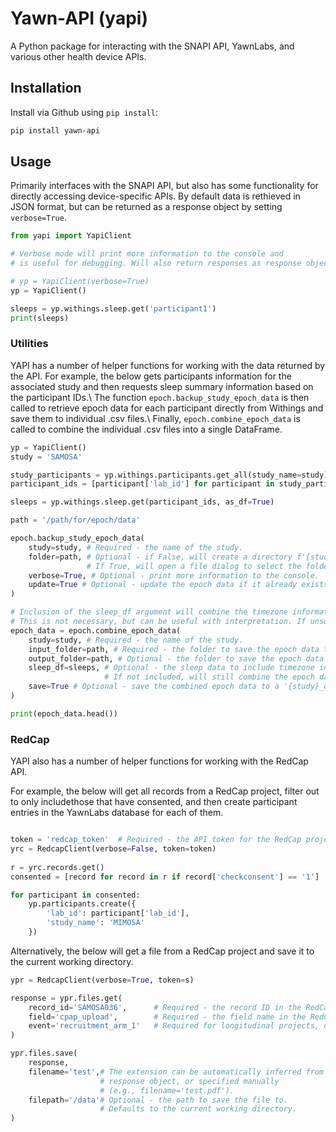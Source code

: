 # Yawn-API (yapi)

A Python package for interacting with the SNAPI API, YawnLabs, and various other health device APIs.

## Installation

Install via Github using `pip install`:

```bash
pip install yawn-api
```

## Usage

Primarily interfaces with the SNAPI API, but also has some functionality for directly accessing device-specific APIs.
By default data is rethieved in JSON format, but can be returned as a response object by setting `verbose=True`.

```python
from yapi import YapiClient

# Verbose mode will print more information to the console and
# is useful for debugging. Will also return responses as response objects, rather than json.

# yp = YapiClient(verbose=True) 
yp = YapiClient()

sleeps = yp.withings.sleep.get('participant1')
print(sleeps)

```

### Utilities

YAPI has a number of helper functions for working with the data returned by the API.
For example, the below gets participants information for the associated study and then requests sleep summary information based on the participant IDs.\\
The function `epoch.backup_study_epoch_data` is then called to retrieve epoch data for each participant directly from Withings and save them to individual .csv files.\\
Finally, `epoch.combine_epoch_data` is called to combine the individual .csv files into a single DataFrame.

```python
yp = YapiClient()
study = 'SAMOSA'

study_participants = yp.withings.participants.get_all(study_name=study)
participant_ids = [participant['lab_id'] for participant in study_participants]

sleeps = yp.withings.sleep.get(participant_ids, as_df=True)

path = '/path/for/epoch/data'

epoch.backup_study_epoch_data(
    study=study, # Required - the name of the study.
    folder=path, # Optional - if False, will create a directory f'{study}_EpochData' in the current working directory. 
                 # If True, will open a file dialog to select the folder. Otherwise, specify the path to the folder.
    verbose=True, # Optional - print more information to the console.
    update=True # Optional - update the epoch data if it already exists, otherwise will skip any existing files in the folder.
)

# Inclusion of the sleep_df argument will combine the timezone information from the sleep data.
# This is not necessary, but can be useful with interpretation. If unsure, it is recommended to include it.
epoch_data = epoch.combine_epoch_data(
    study=study, # Required - the name of the study.
    input_folder=path, # Required - the folder to save the epoch data to.
    output_folder=path, # Optional - the folder to save the epoch data to, defaults to the input folder.
    sleep_df=sleeps, # Optional - the sleep data to include timezone information from. 
                     # If not included, will still combine the epoch data, but will not include timezone information.
    save=True # Optional - save the combined epoch data to a '{study}_epochCombined.csv' file in the output folder.
)

print(epoch_data.head())
```

### RedCap

YAPI also has a number of helper functions for working with the RedCap API.

For example, the below will get all records from a RedCap project, filter out to only includethose that have consented, and then create participant entries in the YawnLabs database for each of them.

```python

token = 'redcap_token'  # Required - the API token for the RedCap project.
yrc = RedcapClient(verbose=False, token=token)
    
r = yrc.records.get()
consented = [record for record in r if record['checkconsent'] == '1']

for participant in consented:
    yp.participants.create({
        'lab_id': participant['lab_id'],
        'study_name': 'MIMOSA'
    })

```

Alternatively, the below will get a file from a RedCap project and save it to the current working directory.


```python
ypr = RedcapClient(verbose=True, token=s)

response = ypr.files.get(
    record_id='SAMOSA036',      # Required - the record ID in the RedCap project.
    field='cpap_upload',        # Required - the field name in the RedCap project.
    event='recruitment_arm_1'   # Required for longitudinal projects, only.
)

ypr.files.save(
    response,
    filename='test',# The extension can be automatically inferred from the 
                    # response object, or specified manually 
                    # (e.g., filename='test.pdf').
    filepath='/data'# Optional - the path to save the file to. 
                    # Defaults to the current working directory.
)

```